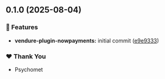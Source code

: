## 0.1.0 (2025-08-04)

### 🚀 Features

- **vendure-plugin-nowpayments:** initial commit ([e9e9333](https://github.com/psychomet/vendure-nowpayments/commit/e9e9333))

### ❤️ Thank You

- Psychomet